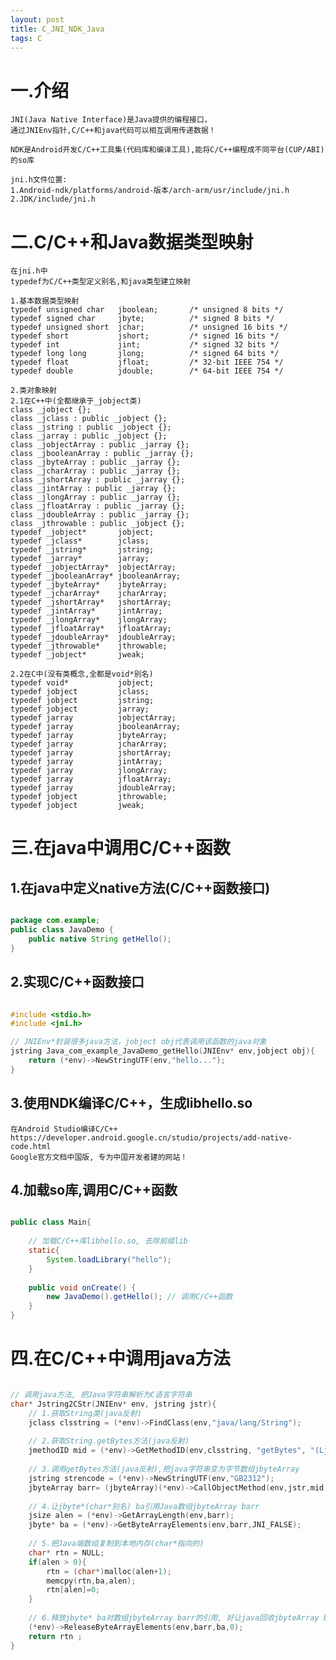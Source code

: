```yaml
---
layout: post
title: C_JNI_NDK_Java
tags: C
---
```

# 一.介绍	
	JNI(Java Native Interface)是Java提供的编程接口，
	通过JNIEnv指针,C/C++和java代码可以相互调用传递数据！
	
	NDK是Android开发C/C++工具集(代码库和编译工具),能将C/C++编程成不同平台(CUP/ABI)的so库
	
	jni.h文件位置:
	1.Android-ndk/platforms/android-版本/arch-arm/usr/include/jni.h
	2.JDK/include/jni.h

# 二.C/C++和Java数据类型映射
	在jni.h中	
	typedef为C/C++类型定义别名,和java类型建立映射
	
	1.基本数据类型映射
	typedef unsigned char   jboolean;       /* unsigned 8 bits */
	typedef signed char     jbyte;          /* signed 8 bits */
	typedef unsigned short  jchar;          /* unsigned 16 bits */
	typedef short           jshort;         /* signed 16 bits */
	typedef int             jint;           /* signed 32 bits */
	typedef long long       jlong;          /* signed 64 bits */
	typedef float           jfloat;         /* 32-bit IEEE 754 */
	typedef double          jdouble;        /* 64-bit IEEE 754 */
	
	2.类对象映射
	2.1在C++中(全都继承于_jobject类)
	class _jobject {};
	class _jclass : public _jobject {};
	class _jstring : public _jobject {};
	class _jarray : public _jobject {};
	class _jobjectArray : public _jarray {};
	class _jbooleanArray : public _jarray {};
	class _jbyteArray : public _jarray {};
	class _jcharArray : public _jarray {};
	class _jshortArray : public _jarray {};
	class _jintArray : public _jarray {};
	class _jlongArray : public _jarray {};
	class _jfloatArray : public _jarray {};
	class _jdoubleArray : public _jarray {};
	class _jthrowable : public _jobject {};
	typedef _jobject*       jobject;
	typedef _jclass*        jclass;
	typedef _jstring*       jstring;
	typedef _jarray*        jarray;
	typedef _jobjectArray*  jobjectArray;
	typedef _jbooleanArray* jbooleanArray;
	typedef _jbyteArray*    jbyteArray;
	typedef _jcharArray*    jcharArray;
	typedef _jshortArray*   jshortArray;
	typedef _jintArray*     jintArray;
	typedef _jlongArray*    jlongArray;
	typedef _jfloatArray*   jfloatArray;
	typedef _jdoubleArray*  jdoubleArray;
	typedef _jthrowable*    jthrowable;
	typedef _jobject*       jweak;
	
	2.2在C中(没有类概念,全都是void*别名)
	typedef void*           jobject;
	typedef jobject         jclass;
	typedef jobject         jstring;
	typedef jobject         jarray;
	typedef jarray          jobjectArray;
	typedef jarray          jbooleanArray;
	typedef jarray          jbyteArray;
	typedef jarray          jcharArray;
	typedef jarray          jshortArray;
	typedef jarray          jintArray;
	typedef jarray          jlongArray;
	typedef jarray          jfloatArray;
	typedef jarray          jdoubleArray;
	typedef jobject         jthrowable;
	typedef jobject         jweak;
	
# 三.在java中调用C/C++函数

## 1.在java中定义native方法(C/C++函数接口)

```java

package com.example;
public class JavaDemo {	
	public native String getHello();
}

```

## 2.实现C/C++函数接口

```c

#include <stdio.h>
#include <jni.h>

// JNIEnv*封装很多java方法，jobject obj代表调用该函数的java对象
jstring Java_com_example_JavaDemo_getHello(JNIEnv* env,jobject obj){
	return (*env)->NewStringUTF(env,"hello...");
}

```

## 3.使用NDK编译C/C++，生成libhello.so
	在Android Studio编译C/C++
	https://developer.android.google.cn/studio/projects/add-native-code.html
	Google官方文档中国版, 专为中国开发者建的网站！

## 4.加载so库,调用C/C++函数

```java

public class Main{
	
	// 加载C/C++库libhello.so, 去除前缀lib
	static{
		System.loadLibrary("hello");
	}
	
	public void onCreate() {		
		new JavaDemo().getHello(); // 调用C/C++函数
	}
}

```

# 四.在C/C++中调用java方法

```c

// 调用java方法, 把Java字符串解析为C语言字符串
char* Jstring2CStr(JNIEnv* env, jstring jstr){
	// 1.获取String类(java反射)
	jclass clsstring = (*env)->FindClass(env,"java/lang/String");
	
	// 2.获取String.getBytes方法(java反射)
	jmethodID mid = (*env)->GetMethodID(env,clsstring, "getBytes", "(Ljava/lang/String;)[B");
	
	// 3.调用getBytes方法(java反射),把java字符串变为字节数组jbyteArray
	jstring strencode = (*env)->NewStringUTF(env,"GB2312");
	jbyteArray barr= (jbyteArray)(*env)->CallObjectMethod(env,jstr,mid,strencode);
	
	// 4.让jbyte*(char*别名) ba引用Java数组jbyteArray barr
	jsize alen = (*env)->GetArrayLength(env,barr);
	jbyte* ba = (*env)->GetByteArrayElements(env,barr,JNI_FALSE);
	
	// 5.把Java端数组复制到本地内存(char*指向的)
	char* rtn = NULL;
	if(alen > 0){
		rtn = (char*)malloc(alen+1);
		memcpy(rtn,ba,alen);
		rtn[alen]=0;
	}
	
	// 6.释放jbyte* ba对数组jbyteArray barr的引用, 好让java回收jbyteArray barr占用的内存
	(*env)->ReleaseByteArrayElements(env,barr,ba,0);
	return rtn ;
}

```